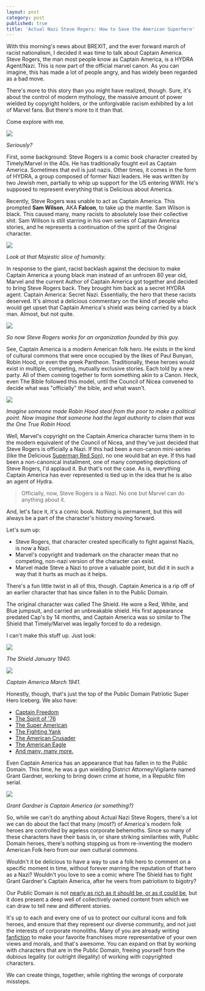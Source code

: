 ```yaml
---
layout: post
category: post
published: true
title: 'Actual Nazi Steve Rogers: How to Save the American Superhero'
---
```

With this morning's news about BREXIT, and the ever forward march of racist nationalism, I decided it was time to talk about Captain America. Steve Rogers, the man most people know as Captain America, is a HYDRA Agent/Nazi. This is now part of the official marvel canon. As you can imagine, this has made a lot of people angry, and has widely been regarded as a bad move.

There's more to this story than you might have realized, though. Sure, it's about the control of modern mythology, the massive amount of power wielded by copyright holders, or the unforgivable racism exhibited by a lot of Marvel fans. But there's more to it than that.

Come explore with me.

![][1]

_Seriously?_

First, some background: Steve Rogers is a comic book character created by Timely/Marvel in the 40s. He has traditionally fought evil as Captain America. Sometimes that evil is just nazis. Other times, it comes in the form of HYDRA, a group composed of former Nazi leaders. He was written by two Jewish men, partially to whip up support for the US entering WWII. He's supposed to represent everything that is Delicious about America.

Recently, Steve Rogers was unable to act as Captain America. This prompted **Sam Wilson**, AKA **Falcon**, to take up the mantle. Sam Wilson is black. This caused many, many racists to absolutely lose their collective shit. Sam Willson is still starring in his own series of Captain America stories, and he represents a continuation of the spirit of the Original character.

![][2]

_Look at that Majestic slice of humanity._

In response to the giant, racist backlash against the decision to make Captain America a young black man instead of an unfrozen 80 year old, Marvel and the current Author of Captain America got together and decided to bring Steve Rogers back. They brought him back as a secret HYDRA agent. Captain America: Secret Nazi. Essentially, the hero that these racists deserved. It's almost a delicious commentary on the kind of people who would get upset that Captain America's shield was being carried by a black man. Almost, but not quite.

![][3]

_So now Steve Rogers works for an organization founded by this guy._

See, Captain America is a modern American folk hero. He exists in the kind of cultural commons that were once occupied by the likes of Paul Bunyan, Robin Hood, or even the greek Pantheon. Traditionally, these heroes would exist in multiple, competing, mutually exclusive stories. Each told by a new party. All of them coming together to form something akin to a Canon. Heck, even The Bible followed this model, until the Council of Nicea convened to decide what was "officially" the bible, and what wasn't.

![][4]

_Imagine someone made Robin Hood steal from the poor to make a political point. Now imagine that someone had the legal authority to claim that was the One True Robin Hood._

Well, Marvel's copyright on the Captain America character turns them in to the modern equivalent of the Council of Nicea, and they've just decided that Steve Rogers is officially a Nazi. If this had been a non-canon mini-series (like the Delicious [Superman Red Son][5]), no one would bat an eye. If this had been a non-canonical installment, one of many competing depictions of Steve Rogers, I'd applaud it. But that's not the case. As is, everything Captain America has ever represented is tied up in the idea that he is also an agent of Hydra.

> Officially, now, Steve Rogers is a Nazi. No one but Marvel can do anything about it.

And, let's face it, it's a comic book. Nothing is permanent, but this will always be a part of the character's history moving forward.

Let's sum up:

* Steve Rogers, that character created specifically to fight against Nazis, is now a Nazi.
* Marvel's copyright and trademark on the character mean that no competing, non-nazi version of the character can exist.
* Marvel made Steve a Nazi to prove a valuable point, but did it in such a way that it hurts as much as it helps.

There's a fun little twist in all of this, though. Captain America is a rip off of an earlier character that has since fallen in to the Public Domain.

The original character was called The Shield. He wore a Red, White, and Blue jumpsuit, and carried an unbreakable shield. His first appearance predated Cap's by 14 months, and Captain America was so similar to The Shield that Timely/Marvel was legally forced to do a redesign.

I can't make this stuff up. Just look:

![][6]

_The Shield January 1940._

![][7]

_Captain America March 1941._

Honestly, though, that's just the top of the Public Domain Patriotic Super Hero Iceberg. We also have:

* [Captain Freedom][14]
* [The Spirit of '76][15]
* [The Super American][16]
* [The Fighting Yank][17]
* [The American Crusader][18]
* [The American Eagle][19]
* [And many, many more.][20]

Even Captain America has an appearance that has fallen in to the Public Domain. This time, he was a gun wielding District Attorney/Vigilante named Grant Gardner, working to bring down crime at home, in a Republic film serial.

![][8]

_Grant Gardner is Captain America (or something?)_


So, while we can't do anything about Actual Nazi Steve Rogers, there's a lot we can do about the fact that many (most?) of America's modern folk heroes are controlled by ageless corporate behemoths. Since so many of these characters have their basis in, or share striking similarities with, Public Domain heroes, there's nothing stopping us from re-inventing the modern American Folk hero from our own cultural commons.

Wouldn't it be delicious to have a way to use a folk hero to comment on a specific moment in time, without forever marring the reputation of that hero as a Nazi? Wouldn't you love to see a comic where The Shield has to fight Grant Gardner's Captain America, after he veers from patriotism to bigotry?

Our Public Domain is not [nearly as rich as it should be, or as it could be][9], but it does present a deep well of collectively owned content from which we can draw to tell new and different stories.

It's up to each and every one of us to protect our cultural icons and folk heroes, and ensure that they represent our diverse community, and not just the interests of corporate monoliths. Many of you are already writing [fanfiction][10] to make your favorite franchises more representative of your own views and morals, and that's awesome. You can expand on that by working with characters that are in the Public Domain, freeing yourself from the dubious legality (or outright illegality) of working with copyrighted characters.

We can create things, together, while righting the wrongs of corporate missteps.

[1]: https://cdn-images-1.medium.com/max/2000/1*KQPeBsoeUi1zXw3S-xU2XA.jpeg
[2]: https://cdn-images-1.medium.com/max/800/1*o8pHkg1-s3HMktMHL_2xow.jpeg
[3]: https://cdn-images-1.medium.com/max/1200/1*m5YLL5COC-CqSfNxaNt8yg.jpeg
[4]: https://cdn-images-1.medium.com/max/800/1*4tCx31jjVwPW3MTxAKVqxA.jpeg
[5]: https://en.wikipedia.org/wiki/Superman:_Red_Son
[6]: https://cdn-images-1.medium.com/max/600/1*-BSCWu2kfIrjUxN7-zrEzg.jpeg
[7]: https://cdn-images-1.medium.com/max/600/1*1dUdqDi-1m_5ouETQJ3uyQ.jpeg
[8]: https://cdn-images-1.medium.com/max/800/1*EhtQhwyWEvsIy1OwoIolSQ.jpeg
[9]: http://qz.com/580123/its-public-domain-day-and-once-again-americans-get-almost-nothing/
[10]: https://medium.com/@ajroach42/the-outer-edge-of-fan-fiction-a4ac34359a8d#.jfu7hx4su
[14]: https://en.wikipedia.org/wiki/Captain_Freedom
[15]: https://en.wikipedia.org/wiki/Spirit_of_%2776_%28Harvey_Comics%29
[16]: http://pdsh.wikia.com/wiki/Super-American
[17]: http://pdsh.wikia.com/wiki/Fighting_Yank
[18]: http://pdsh.wikia.com/wiki/American_Crusader
[19]: http://pdsh.wikia.com/wiki/American_Eagle_%28Charlton%29
[20]: http://pdsh.wikia.com/wiki/Category:Patriotic_Characters
